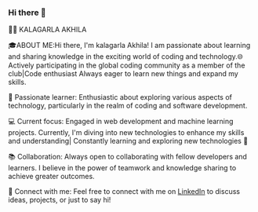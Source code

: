 ### Hi there 👋

👩‍💻 KALAGARLA AKHILA

🎓ABOUT ME:Hi there, I'm kalagarla Akhila! I am passionate about learning and sharing knowledge in the exciting world of coding and technology.🌐Actively participating in the global coding community as a member of the club|Code enthusiast Always eager to learn new things and expand my skills.

🌟 Passionate learner: Enthusiastic about exploring various aspects of technology, particularly in the realm of coding and software development.

💻 Current focus: Engaged in web development and machine learning projects. Currently, I'm diving into new technologies to enhance my skills and understanding| Constantly learning and exploring new technologies 🌟

📚 Collaboration: Always open to collaborating with fellow developers and learners. I believe in the power of teamwork and knowledge sharing to achieve greater outcomes.

🔗 Connect with me: Feel free to connect with me on [LinkedIn](https://www.linkedin.com/in/akhila-kalagarla-369155253?utm_source=share&utm_campaign=share_via&utm_content=profile&utm_medium=android_app) to discuss ideas, projects, or just to say hi!
